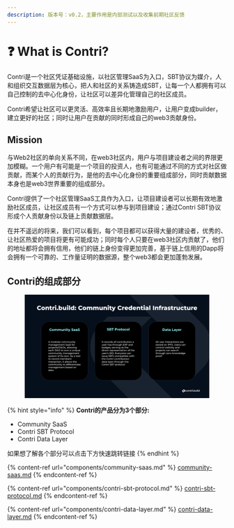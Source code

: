 ```yaml
---
description: 版本号：v0.2，主要作用是内部测试以及收集前期社区反馈
---
```


# ❓ What is Contri?

Contri是一个社区凭证基础设施，以社区管理SaaS为入口，SBT协议为媒介，人和组织交互数据层为核心，把人和社区的关系铸造成SBT，让每一个人都拥有可以自己控制的去中心化身份，让社区可以差异化管理自己的社区成员。

Contri希望让社区可以更灵活、高效率且长期地激励用户，让用户变成builder，建立更好的社区；同时让用户在贡献的同时形成自己的web3贡献身份。

## Mission

与Web2社区的单向关系不同，在web3社区内，用户与项目建设者之间的界限更加模糊。一个用户有可能是一个项目的投资人，也有可能通过不同的方式对社区做贡献，而某个人的贡献行为，是他的去中心化身份的重要组成部分，同时贡献数据本身也是web3世界重要的组成部分。

Contri提供了一个社区管理SaaS工具作为入口，让项目建设者可以长期有效地激励社区成员，让社区成员有一个方式可以参与到项目建设；通过Contri SBT协议形成个人贡献身份以及链上贡献数据层。

在并不遥远的将来，我们可以看到，每个项目都可以获得大量的建设者，优秀的、让社区热爱的项目将更有可能成功；同时每个人只要在web3社区内贡献了，他们的地址都将会拥有信用，他们的链上身份变得更加完善，基于链上信用的Dapp将会拥有一个可靠的、工作量证明的数据源，整个web3都会更加蓬勃发展。

## Contri的组成部分

<figure><img src=".gitbook/assets/image (2).png" alt=""><figcaption></figcaption></figure>

{% hint style="info" %}
**Contri的产品分为3个部分:**&#x20;

* Community SaaS
* Contri SBT Protocol
* Contri Data Layer

如果想了解各个部分可以点击下方快速跳转链接
{% endhint %}

{% content-ref url="components/community-saas.md" %}
[community-saas.md](components/community-saas.md)
{% endcontent-ref %}

{% content-ref url="components/contri-sbt-protocol.md" %}
[contri-sbt-protocol.md](components/contri-sbt-protocol.md)
{% endcontent-ref %}

{% content-ref url="components/contri-data-layer.md" %}
[contri-data-layer.md](components/contri-data-layer.md)
{% endcontent-ref %}
